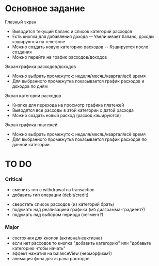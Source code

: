 # Основное задание
Главный экран
- Выводится текущий баланс и список категорий расходов
- Есть кнопка для добавления дохода
-- Увеличивает баланс, доходы кэшируются на телефоне
- Можно создать новую категорию расходов
-- Кэшируется после создания
- Можно перейти на график расходов/доходов

Экран графика расходов/доходов
- Можно выбрать промежуток: неделя/месяц/квартал/всё время
- Для выбранного промежутка показывается график расходов и доходов по дням

Экран категории расходов
- Кнопка для перехода на просмотр графика платежей
- Выводятся все расходы в этой категории с датой расхода
- Можно создать новый расход (расход кэшируются)

Экран графика платежей
- Можно выбрать промежуток: неделя/месяц/квартал/всё время
- Для выбранного промежутка показывается график расходов по данной категории

# TO DO
### Critical
+ сменить тип с withdrawal на transaction
+ добавить тип операции (debit/credit)
- сверстать список расходов (из категорий брать)
- подумать над реализацией графика (мб диаграмма-градиент?)
- подумать над выбором периода (сегмент?)

### Major
- состояния для кнопок (активна/неактивна)
- если нет расходов то кнопка "добавить категорию" или "добавьте категорию чтобы начать"
- эффект нажатия на balanceView (неоморфизм?)
- анимация фона для экрана расходов
